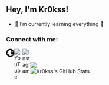 ## Hey, I'm Kr0kss!

- 🌱 I’m currently learning everything 🤣



### Connect with me:

[<img align="left" alt="rafaelmartins.pt" width="22px" src="https://raw.githubusercontent.com/iconic/open-iconic/master/svg/globe.svg" />][website]
[<img align="left" alt="YouTube" width="22px" src="https://cdn.jsdelivr.net/npm/simple-icons@v3/icons/youtube.svg" />][youtube]
[<img align="left" alt="Instagram" width="22px" src="https://cdn.jsdelivr.net/npm/simple-icons@v3/icons/instagram.svg" />][instagram]

<br />
<br /> 

<a href="https://github.com/rmzaoo">
  <img align="center" src="https://github-readme-stats.vercel.app/api/top-langs?username=Kr0kss&count_private=true&theme=dark" />
</a>
<br /> 

<a href="https://github.com/rmzaoo">
  <img align="left" alt="Kr0kss's GitHub Stats" src="https://github-readme-stats.vercel.app/api?username=Kr0kss&count_private=true&show_icons=true&theme=dark&include_all_commits=true" />
</a>

[website]: http://kr0kss.tk/
[youtube]: https://www.youtube.com/channel/UC4AoPwMOt7aP0B0H8FD17Cw
[instagram]: https://www.instagram.com/krokszinho_/?hl=pt
